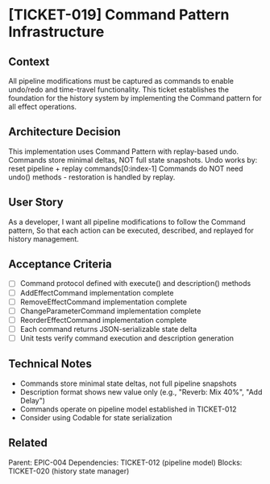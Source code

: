 # [TICKET-019] Command Pattern Infrastructure

## Context
All pipeline modifications must be captured as commands to enable undo/redo and time-travel functionality. This ticket establishes the foundation for the history system by implementing the Command pattern for all effect operations.

## Architecture Decision
This implementation uses Command Pattern with replay-based undo.
Commands store minimal deltas, NOT full state snapshots.
Undo works by: reset pipeline + replay commands[0:index-1]
Commands do NOT need undo() methods - restoration is handled by replay.

## User Story
As a developer,
I want all pipeline modifications to follow the Command pattern,
So that each action can be executed, described, and replayed for history management.

## Acceptance Criteria
- [ ] Command protocol defined with execute() and description() methods
- [ ] AddEffectCommand implementation complete
- [ ] RemoveEffectCommand implementation complete
- [ ] ChangeParameterCommand implementation complete
- [ ] ReorderEffectCommand implementation complete
- [ ] Each command returns JSON-serializable state delta
- [ ] Unit tests verify command execution and description generation

## Technical Notes
- Commands store minimal state deltas, not full pipeline snapshots
- Description format shows new value only (e.g., "Reverb: Mix 40%", "Add Delay")
- Commands operate on pipeline model established in TICKET-012
- Consider using Codable for state serialization

## Related
Parent: EPIC-004
Dependencies: TICKET-012 (pipeline model)
Blocks: TICKET-020 (history state manager)
